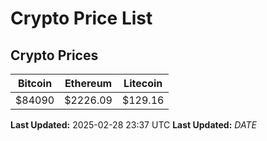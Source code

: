 # Crypto Price List

## Crypto Prices
| Bitcoin | Ethereum | Litecoin |
| ------- | -------- | -------- |
| $84090 | $2226.09 | $129.16 |
**Last Updated:** 2025-02-28 23:37 UTC
**Last Updated:** $DATE$
